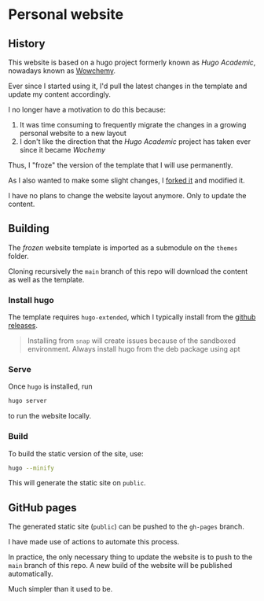# Personal website

## History

This website is based on a hugo project formerly known as *Hugo Academic*, nowadays known as [Wowchemy](https://wowchemy.com/).

Ever since I started using it, I'd pull the latest changes in the template and update my content accordingly.

I no longer have a motivation to do this because:

1. It was time consuming to frequently migrate the changes in a growing personal website to a new layout
2. I don't like the direction that the *Hugo Academic* project has taken ever since it became *Wochemy*


Thus, I "froze" the version of the template that I will use permanently.

As I also wanted to make some slight changes, I [forked it](https://github.com/napulen/wowchemy-hugo-modules) and modified it.

I have no plans to change the website layout anymore. Only to update the content.

## Building

The *frozen* website template is imported as a submodule on the `themes` folder.

Cloning recursively the `main` branch of this repo will download the content as well as the template.

### Install hugo

The template requires `hugo-extended`, which I typically install from the [github releases](https://github.com/gohugoio/hugo/releases/download/v0.87.0/hugo_extended_0.87.0_Linux-64bit.deb).

> Installing from `snap` will create issues because of the sandboxed environment. Always install hugo from the deb package using apt

### Serve

Once `hugo` is installed, run

```bash
hugo server
```

to run the website locally.

### Build

To build the static version of the site, use:

```bash
hugo --minify
```

This will generate the static site on `public`.

## GitHub pages

The generated static site (`public`) can be pushed to the `gh-pages` branch.

I have made use of actions to automate this process.

In practice, the only necessary thing to update the website is to push to the `main` branch of this repo. A new build of the website will be published automatically.

Much simpler than it used to be.
